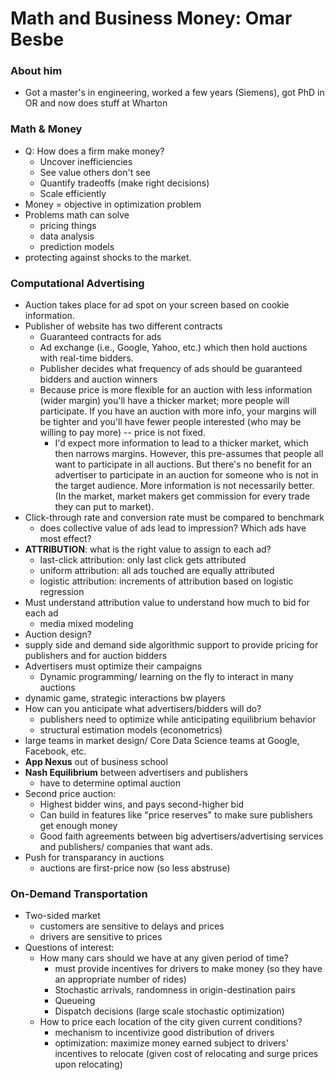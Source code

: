 # Math and Business Money: Omar Besbe

### About him
- Got a master's in engineering, worked a few years (Siemens), got PhD in OR and now does stuff at Wharton

### Math & Money
- Q: How does a firm make money?
    - Uncover inefficiencies
    - See value others don't see
    - Quantify tradeoffs (make right decisions)
    - Scale efficiently
- Money = objective in optimization problem
- Problems math can solve
    - pricing things
    - data analysis 
    - prediction models
- protecting against shocks to the market.

### Computational Advertising
- Auction takes place for ad spot on your screen based on cookie information. 
- Publisher of website has two different contracts
    - Guaranteed contracts for ads
    - Ad exchange (i.e., Google, Yahoo, etc.) which then hold auctions with real-time bidders. 
    - Publisher decides what frequency of ads should be guaranteed bidders and auction winners
    - Because price is more flexible for an auction with less information (wider margin) you'll have a thicker market; more people will participate. If you have an auction with more info, your margins will be tighter and you'll have fewer people interested (who may be willing to pay more) -- price is not fixed. 
        - I'd expect more information to lead to a thicker market, which then narrows margins. However, this pre-assumes that people all want to participate in all auctions. But there's no benefit for an advertiser to participate in an auction for someone who is not in the target audience. More information is not necessarily better. (In the market, market makers get commission for every trade they can put to market).
- Click-through rate and conversion rate must be compared to benchmark 
    - does collective value of ads lead to impression? Which ads have most effect? 
- **ATTRIBUTION**: what is the right value to assign to each ad? 
    - last-click attribution: only last click gets attributed
    - uniform attribution: all ads touched are equally attributed
    - logistic attribution: increments of attribution based on logistic regression
- Must understand attribution value to understand how much to bid for each ad
    - media mixed modeling 
- Auction design? 
- supply side and demand side algorithmic support to provide pricing for publishers and for auction bidders
- Advertisers must optimize their campaigns 
    - Dynamic programming/ learning on the fly to interact in many auctions
- dynamic game, strategic interactions bw players 
- How can you anticipate what advertisers/bidders will do? 
    - publishers need to optimize while anticipating equilibrium behavior
    - structural estimation models (econometrics) 
- large teams in market design/ Core Data Science teams at Google, Facebook, etc.
- **App Nexus** out of business school
- **Nash Equilibrium** between advertisers and publishers 
    - have to determine optimal auction 
- Second price auction:
    - Highest bidder wins, and pays second-higher bid
    - Can build in features like "price reserves" to make sure publishers get enough money
    - Good faith agreements between big advertisers/advertising services and publishers/ companies that want ads.
- Push for transparancy in auctions
    - auctions are first-price now (so less abstruse) 

### On-Demand Transportation
- Two-sided market
    - customers are sensitive to delays and prices
    - drivers are sensitive to prices
- Questions of interest:
    - How many cars should we have at any given period of time? 
        - must provide incentives for drivers to make money (so they have an appropriate number of rides)
        - Stochastic arrivals, randomness in origin-destination pairs 
        - Queueing
        - Dispatch decisions (large scale stochastic optimization)
    - How to price each location of the city given current conditions? 
        - mechanism to incentivize good distribution of drivers
        - optimization: maximize money earned subject to drivers' incentives to relocate (given cost of relocating and surge prices upon relocating)

